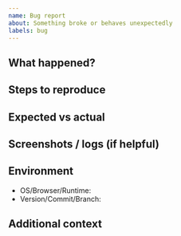```yaml
---
name: Bug report
about: Something broke or behaves unexpectedly
labels: bug
---
```


## What happened?

## Steps to reproduce

## Expected vs actual

## Screenshots / logs (if helpful)

## Environment
- OS/Browser/Runtime:
- Version/Commit/Branch:

## Additional context
